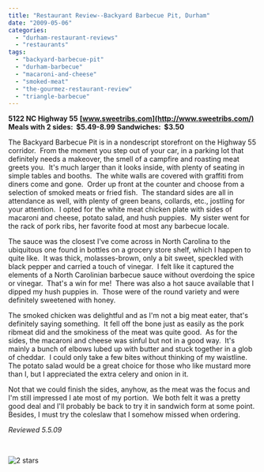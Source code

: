 ```yaml
---
title: "Restaurant Review--Backyard Barbecue Pit, Durham"
date: "2009-05-06"
categories: 
  - "durham-restaurant-reviews"
  - "restaurants"
tags: 
  - "backyard-barbecue-pit"
  - "durham-barbecue"
  - "macaroni-and-cheese"
  - "smoked-meat"
  - "the-gourmez-restaurant-review"
  - "triangle-barbecue"
---
```


**5122 NC Highway 55** **[www.sweetribs.com](http://www.sweetribs.com/)** **Meals with 2 sides:  $5.49-8.99** **Sandwiches:  $3.50**

The Backyard Barbecue Pit is in a nondescript storefront on the Highway 55 corridor.  From the moment you step out of your car, in a parking lot that definitely needs a makeover, the smell of a campfire and roasting meat greets you.  It's much larger than it looks inside, with plenty of seating in simple tables and booths.  The white walls are covered with graffiti from diners come and gone.  Order up front at the counter and choose from a selection of smoked meats or fried fish.  The standard sides are all in attendance as well, with plenty of green beans, collards, etc., jostling for your attention.  I opted for the white meat chicken plate with sides of macaroni and cheese, potato salad, and hush puppies.  My sister went for the rack of pork ribs, her favorite food at most any barbecue locale.

The sauce was the closest I've come across in North Carolina to the ubiquitous one found in bottles on a grocery store shelf, which I happen to quite like.  It was thick, molasses-brown, only a bit sweet, speckled with black pepper and carried a touch of vinegar.  I felt like it captured the elements of a North Carolinian barbecue sauce without overdoing the spice or vinegar.  That's a win for me!  There was also a hot sauce available that I dipped my hush puppies in.  Those were of the round variety and were definitely sweetened with honey.

The smoked chicken was delightful and as I'm not a big meat eater, that's definitely saying something.  It fell off the bone just as easily as the pork ribmeat did and the smokiness of the meat was quite good.  As for the sides, the macaroni and cheese was sinful but not in a good way.  It's mainly a bunch of elbows lubed up with butter and stuck together in a glob of cheddar.  I could only take a few bites without thinking of my waistline.  The potato salad would be a great choice for those who like mustard more than I, but I appreciated the extra celery and onion in it.

Not that we could finish the sides, anyhow, as the meat was the focus and I'm still impressed I ate most of my portion.  We both felt it was a pretty good deal and I'll probably be back to try it in sandwich form at some point.  Besides, I must try the coleslaw that I somehow missed when ordering.

_Reviewed 5.5.09_

 

![2 stars](http://s3.amazonaws.com/thegourmez-wpmedia/2009/02/rating_chicken11.gif "rating_chicken11")
